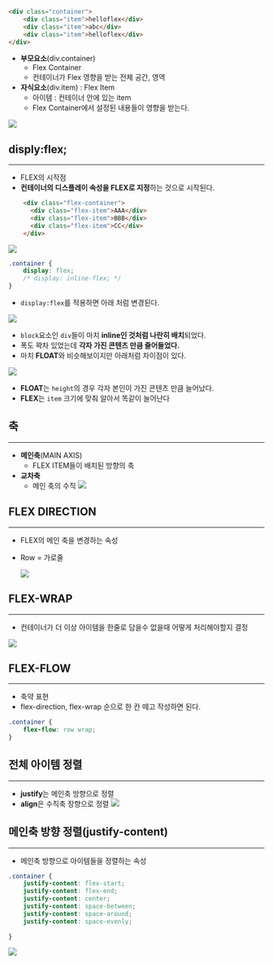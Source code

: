 
```html
<div class="container">
	<div class="item">helloflex</div>
	<div class="item">abc</div>
	<div class="item">helloflex</div>	
</div>
```
- **부모요소**(div.container)
	- Flex Container
	- 컨테이너가 Flex 영향을 받는 전체 공간, 영역
- **자식요소**(div.item) : Flex Item
	- 아이템 : 컨테이너 안에 있는 item
	- Flex Container에서 설정된 내용들이 영향을 받는다.

![](Pasted%20image%2020250914150510.png)

## disply:flex;
---
- FLEX의 시작점
- **컨테이너의 디스플레이 속성을 FLEX로 지정**하는 것으로 시작된다.

```html
    <div class="flex-container">
      <div class="flex-item">AAA</div>
      <div class="flex-item">BBB</div>
      <div class="flex-item">CC</div>
    </div>
```
![](Pasted%20image%2020250914150851.png)
```css
.container {
	display: flex;
	/* display: inline-flex; */
}
```
- `display:flex`를 적용하면 아래 처럼 변경된다.

![](Pasted%20image%2020250914150925.png)

- `block`요소인 `div`들이 마치 **inline인 것처럼 나란히 배치**되었다.
- 폭도 꽉차 있었는데 **각자 가진 콘텐츠 만큼 줄어들었다.**
- 마치 **FLOAT**와 비슷해보이지만 아래처럼 차이점이 있다.

![](Pasted%20image%2020250914151142.png)
- **FLOAT**는 `height`의 경우 각자 본인이 가진 콘텐츠 만큼 늘어났다.
- **FLEX**는 `item` 크기에 맞춰 알아서 똑같이 늘어난다

## 축
---
- **메인축**(MAIN AXIS) 
	- FLEX ITEM들이 배치된 방향의 축
- **교차축**
	- 메인 축의 수직
![](Pasted%20image%2020250914152027.png)
## FLEX DIRECTION
---
- FLEX의 메인 축을 변경하는 속성
- Row = 가로줄 
 
  ![](Pasted%20image%2020250914203751.png)
## FLEX-WRAP
---
- 컨테이너가 더 이상 아이템을 한줄로 담을수 없을때 어떻게 처리해야할지 결정

![](Pasted%20image%2020250914205002.png)
## FLEX-FLOW
---
- 축약 표현
- flex-direction, flex-wrap 순으로 한 칸 떼고 작성하면 된다.

```css
.container {
	flex-flow: row wrap;
}
```

## 전체 아이템 정렬
---
- **justify**는 메인축 방향으로 정렬
- **align**은 수직축 장향으로 정렬 
![](Pasted%20image%2020250914210117.png)
## 메인축 방향 정렬(justify-content)
---
- 메인축 방향으로 아이템들을 정렬하는 속성
 ```css
 .container {
	 justify-content: flex-start;
	 justify-content: flex-end;
	 justify-content: center;
	 justify-content: space-between;
	 justify-content: space-around;
	 justify-content: space-evenly;
	 
 }
 ```

![](Pasted%20image%2020250914212047.png)